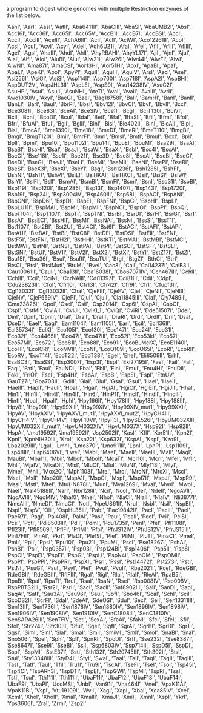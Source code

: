 a program to digest whole genomes with multiple Restriction enzymes of the list below.

'AanI', 'AarI', 'AasI', 'AatII', 'Aba6411II', 'AbaCIII', 'AbaSI', 'AbaUMB2I', 'AbsI', 'Acc16I', 'Acc36I', 'Acc65I', 'Acc65V', 'AccB1I', 'AccB7I', 'AccBSI', 'AccI', 'AccII', 'AccIII', 'AceIII', 'AchA6III', 'AciI', 'AclI', 'AclWI', 'Aco12261II', 'AcoI', 'AcsI', 'AcuI', 'AcvI', 'AcyI', 'AdeI', 'Adh6U21I', 'AfaI', 'AfeI', 'AfiI', 'AflII', 'AflIII', 'AgeI', 'AgsI', 'AhaIII', 'AhdI', 'AhlI', 'AhyRBAHI', 'AhyYL17I', 'AjiI', 'AjnI', 'AjuI', 'AleI', 'AlfI', 'AloI', 'AluBI', 'AluI', 'Alw21I', 'Alw26I', 'Alw44I', 'AlwFI', 'AlwI', 'AlwNI', 'Ama87I', 'AmaCSI', 'Aor13HI', 'Aor51HI', 'AoxI', 'ApaBI', 'ApaI', 'ApaLI', 'ApeKI', 'ApoI', 'ApyPI', 'AquII', 'AquIII', 'AquIV', 'ArsI', 'AscI', 'AseI', 'Asi256I', 'AsiGI', 'AsiSI', 'Asp114II', 'Asp700I', 'Asp718I', 'AspA2I', 'AspBHI', 'AspDUT2V', 'AspJHL3II', 'AspLEI', 'AspS9I', 'Asu14238IV', 'AsuC2I', 'AsuHPI', 'AsuI', 'AsuII', 'AsuNHI', 'AteTI', 'AvaI', 'AvaII', 'AvaIII', 'AvrII', 'Awo1030IV', 'AxyI', 'BaeGI', 'BaeI', 'Bag18758I', 'BalI', 'BamHI', 'BanI', 'BanII', 'BanLI', 'BarI', 'BauI', 'BbrPI', 'BbsI', 'Bbv12I', 'BbvCI', 'BbvI', 'BbvII', 'BccI', 'Bce3081I', 'Bce83I', 'BceAI', 'BceSIV', 'BcefI', 'BcgI', 'BciT130I', 'BciVI', 'BclI', 'BcnI', 'BcoDI', 'BcuI', 'BdaI', 'BetI', 'BfaI', 'BfaSII', 'BfiI', 'BfmI', 'BfoI', 'BfrI', 'BfuAI', 'BfuI', 'BglI', 'BglII', 'BinI', 'BisI', 'Ble402II', 'BlnI', 'BloAII', 'BlpI', 'BlsI', 'BmcAI', 'Bme1390I', 'Bme18I', 'BmeDI', 'BmeRI', 'BmeT110I', 'BmgBI', 'BmgI', 'BmgT120I', 'BmiI', 'BmrFI', 'BmrI', 'BmsI', 'BmtI', 'BmuI', 'BoxI', 'BpiI', 'BplI', 'BpmI', 'Bpu10I', 'Bpu1102I', 'Bpu14I', 'BpuEI', 'BpuMI', 'Bsa29I', 'BsaAI', 'BsaBI', 'BsaHI', 'BsaI', 'BsaJI', 'BsaWI', 'BsaXI', 'BsbI', 'Bsc4I', 'BscAI', 'BscGI', 'Bse118I', 'Bse1I', 'Bse21I', 'Bse3DI', 'Bse8I', 'BseAI', 'BseBI', 'BseCI', 'BseDI', 'BseGI', 'BseJI', 'BseLI', 'BseMI', 'BseMII', 'BseNI', 'BsePI', 'BseRI', 'BseSI', 'BseX3I', 'BseXI', 'BseYI', 'BsgI', 'Bsh1236I', 'Bsh1285I', 'BshFI', 'BshNI', 'BshTI', 'BshVI', 'BsiEI', 'BsiHKAI', 'BsiHKCI', 'BsiI', 'BsiSI', 'BsiWI', 'BsiYI', 'BslFI', 'BslI', 'BsmAI', 'BsmBI', 'BsmFI', 'BsmI', 'BsnI', 'Bso31I', 'BsoBI', 'Bsp119I', 'Bsp120I', 'Bsp1286I', 'Bsp13I', 'Bsp1407I', 'Bsp143I', 'Bsp1720I', 'Bsp19I', 'Bsp24I', 'Bsp3004IV', 'Bsp460III', 'Bsp68I', 'BspACI', 'BspANI', 'BspCNI', 'BspD6I', 'BspDI', 'BspEI', 'BspFNI', 'BspGI', 'BspHI', 'BspLI', 'BspLU11I', 'BspMAI', 'BspMI', 'BspMII', 'BspNCI', 'BspOI', 'BspPI', 'BspQI', 'BspT104I', 'BspT107I', 'BspTI', 'BspTNI', 'BsrBI', 'BsrDI', 'BsrFI', 'BsrGI', 'BsrI', 'BssAI', 'BssECI', 'BssHII', 'BssMI', 'BssNAI', 'BssNI', 'BssSI', 'BssT1I', 'Bst1107I', 'Bst2BI', 'Bst2UI', 'Bst4CI', 'Bst6I', 'BstACI', 'BstAFI', 'BstAPI', 'BstAUI', 'BstBAI', 'BstBI', 'BstC8I', 'BstDEI', 'BstDSI', 'BstEII', 'BstENI', 'BstF5I', 'BstFNI', 'BstH2I', 'BstHHI', 'BstKTI', 'BstMAI', 'BstMBI', 'BstMCI', 'BstMWI', 'BstNI', 'BstNSI', 'BstPAI', 'BstPI', 'BstSCI', 'BstSFI', 'BstSLI', 'BstSNI', 'BstUI', 'BstV1I', 'BstV2I', 'BstX2I', 'BstXI', 'BstYI', 'BstZ17I', 'BstZI', 'Bsu15I', 'Bsu36I', 'BsuI', 'BsuRI', 'BsuTUI', 'BtgI', 'BtgZI', 'BthCI', 'BtrI', 'BtsCI', 'BtsI', 'BtsIMutI', 'BtuMI', 'BveI', 'Cac8I', 'CaiI', 'Cal14237I', 'CalB3II', 'Cau10061II', 'CauII', 'Cba13II', 'Cba16038I', 'Cbo67071IV', 'Cch467III', 'CchII', 'CchIII', 'CciI', 'CciNI', 'CcrNAIII', 'Cdi11397I', 'Cdi81III', 'CdiI', 'CdpI', 'Cdu23823II', 'CfoI', 'Cfr10I', 'Cfr13I', 'Cfr42I', 'Cfr9I', 'CfrI', 'Cfupf3II', 'Cgl13032I', 'Cgl13032II', 'ChaI', 'CjeFIII', 'CjeFV', 'CjeI', 'CjeNII', 'CjeNIII', 'CjeNV', 'CjeP659IV', 'CjePI', 'CjuI', 'CjuII', 'Cla11845III', 'ClaI', 'Cly7489II', 'Cma23826I', 'CpoI', 'CseI', 'CsiI', 'Csp2014I', 'Csp6I', 'CspAI', 'CspCI', 'CspI', 'CstMI', 'CviAII', 'CviJI', 'CviKI_1', 'CviQI', 'CviRI', 'Dde51507I', 'DdeI', 'DinI', 'DpnI', 'DpnII', 'DraI', 'DraII', 'DraIII', 'DraRI', 'DrdI', 'DrdII', 'DriI', 'DsaI', 'DseDI', 'EaeI', 'EagI', 'Eam1104I', 'Eam1105I', 'EarI', 'EciI', 'Ecl136II', 'Ecl35734I', 'EclXI', 'Eco105I', 'Eco130I', 'Eco147I', 'Eco24I', 'Eco31I', 'Eco32I', 'Eco4465II', 'Eco47I', 'Eco47III', 'Eco52I', 'Eco53kI', 'Eco57I', 'Eco57MI', 'Eco72I', 'Eco81I', 'Eco88I', 'Eco91I', 'EcoBLMcrX', 'EcoE1140I', 'EcoHI', 'EcoICRI', 'EcoMVII', 'EcoNI', 'EcoO109I', 'EcoO65I', 'EcoRI', 'EcoRII', 'EcoRV', 'EcoT14I', 'EcoT22I', 'EcoT38I', 'EgeI', 'EheI', 'Eli8509II', 'ErhI', 'EsaBC3I', 'EsaSSI', 'Esp3007I', 'Esp3I', 'EspI', 'Exi27195I', 'FaeI', 'FaiI', 'FalI', 'FaqI', 'FatI', 'FauI', 'FauNDI', 'FbaI', 'FblI', 'FinI', 'FmuI', 'Fnu4HI', 'FnuDII', 'FokI', 'FriOI', 'FseI', 'Fsp4HI', 'FspAI', 'FspBI', 'FspEI', 'FspI', 'FtnUV', 'GauT27I', 'Gba708II', 'GdiII', 'GlaI', 'GluI', 'GsaI', 'GsuI', 'HaeI', 'HaeII', 'HaeIII', 'HapII', 'HauII', 'HbaII', 'HgaI', 'HgiAI', 'HgiCI', 'HgiEII', 'HgiJII', 'HhaI', 'Hin1I', 'Hin1II', 'Hin4I', 'Hin4II', 'Hin6I', 'HinP1I', 'HincII', 'HindII', 'HindIII', 'HinfI', 'HpaI', 'HpaII', 'HphI', 'Hpy166II', 'Hpy178III', 'Hpy188I', 'Hpy188III', 'Hpy8I', 'Hpy99I', 'Hpy99XIII', 'Hpy99XIV', 'Hpy99XIV_mut1', 'Hpy99XXII', 'HpyAV', 'HpyAXIV', 'HpyAXVI_mut1', 'HpyAXVI_mut2', 'HpyCH4III', 'HpyCH4IV', 'HpyCH4V', 'HpyF10VI', 'HpyF3I', 'HpySE526I', 'HpyUM032XIII', 'HpyUM032XIII_mut1', 'HpyUM032XIV', 'HpyUM037X', 'Hsp92I', 'Hsp92II', 'HspAI', 'Jma19592I', 'Jma19592II', 'Jsp2502II', 'KasI', 'KflI', 'Kor51II', 'Kpn2I', 'KpnI', 'KpnNIH30III', 'KroI', 'Ksp22I', 'Ksp632I', 'KspAI', 'KspI', 'Kzo9I', 'Lba2029III', 'LguI', 'LmnI', 'Lmo370I', 'Lmo911II', 'LpnI', 'LpnPI', 'Lsp1109I', 'Lsp48III', 'Lsp6406VI', 'LweI', 'MabI', 'MaeI', 'MaeII', 'MaeIII', 'MalI', 'MaqI', 'MauBI', 'Mba11I', 'MbiI', 'MboI', 'MboII', 'McaTI', 'Mcr10I', 'McrI', 'MfeI', 'MflI', 'MhlI', 'MjaIV', 'MkaDII', 'MlsI', 'MluCI', 'MluI', 'MluNI', 'Mly113I', 'MlyI', 'MmeI', 'MnlI', 'Mox20I', 'Mph1103I', 'MreI', 'MroI', 'MroNI', 'MroXI', 'MscI', 'MseI', 'MslI', 'Msp20I', 'MspA1I', 'MspCI', 'MspI', 'MspI7II', 'MspJI', 'MspR9I', 'MssI', 'MstI', 'MteI', 'MtuHN878II', 'MunI', 'Mva1269I', 'MvaI', 'MvnI', 'MwoI', 'NaeI', 'Nal45188II', 'NarI', 'Nbr128II', 'NciI', 'NcoI', 'NdeI', 'NdeII', 'NgoAVII', 'NgoAVIII', 'NgoMIV', 'NhaXI', 'NheI', 'NhoI', 'NlaCI', 'NlaIII', 'NlaIV', 'Nli3877I', 'NmeAIII', 'NmeDI', 'NmuCI', 'NotI', 'NpeUS61II', 'NruI', 'NsbI', 'NsiI', 'NspBII', 'NspI', 'NspV', 'OliI', 'OspHL35III', 'PabI', 'Pac19842II', 'PacI', 'PacIII', 'PaeI', 'PaeR7I', 'PagI', 'Pal408I', 'PalAI', 'PasI', 'PauI', 'PcaII', 'PceI', 'PciI', 'PciSI', 'PcsI', 'PctI', 'Pdi8503III', 'PdiI', 'PdmI', 'Pdu1735I', 'PenI', 'PfeI', 'Pfl1108I', 'Pfl23II', 'Pfl8569I', 'PflFI', 'PflMI', 'PfoI', 'PfrJS12IV', 'PfrJS12V', 'PfrJS15III', 'Pin17FIII', 'PinAI', 'PkrI', 'PlaDI', 'Ple19I', 'PleI', 'PliMI', 'PluTI', 'PmaCI', 'PmeI', 'PmlI', 'PpiI', 'PpsI', 'Ppu10I', 'Ppu21I', 'PpuMI', 'PscI', 'Pse18267I', 'PshAI', 'PshBI', 'PsiI', 'Psp0357II', 'Psp03I', 'Psp124BI', 'Psp1406I', 'Psp5II', 'Psp6I', 'PspCI', 'PspEI', 'PspFI', 'PspGI', 'PspLI', 'PspN4I', 'PspOMI', 'PspOMII', 'PspPI', 'PspPPI', 'PspPRI', 'PspXI', 'PsrI', 'PssI', 'Pst14472I', 'Pst273I', 'PstI', 'PstNI', 'PsuGI', 'PsuI', 'PsyI', 'PteI', 'PvuI', 'PvuII', 'Rba2021I', 'RceI', 'RdeGBI', 'RdeGBII', 'RdeGBIII', 'RflFIII', 'RgaI', 'RigI', 'RlaI', 'RlaII', 'RleAI', 'RpaB5I', 'RpaBI', 'RpaI', 'RpaTI', 'RruI', 'RsaI', 'RsaNI', 'RseI', 'Rsp008IV', 'Rsp008V', 'RspPBTS2III', 'Rsr2I', 'RsrII', 'SacI', 'SacII', 'Saf8902III', 'SalI', 'SanDI', 'SapI', 'SaqAI', 'SatI', 'Sau3AI', 'Sau96I', 'SauI', 'SbfI', 'Sbo46I', 'ScaI', 'SchI', 'SciI', 'ScoDS2II', 'ScrFI', 'SdaI', 'SdeAI', 'SdeOSI', 'SduI', 'SecI', 'SelI', 'Sen13311III', 'Sen13III', 'Sen1736II', 'Sen1878IV', 'Sen1880IV', 'Sen1896IV', 'Sen1898IV', 'Sen1906IV', 'Sen1908IV', 'Sen1910IV', 'SenC1808III', 'SenC1810IV', 'SenSARA26III', 'SenTFIV', 'SetI', 'SexAI', 'SfaAI', 'SfaNI', 'SfcI', 'SfeI', 'SfiI', 'SfoI', 'Sfr274I', 'Sfr303I', 'SfuI', 'SgeI', 'SgfI', 'SgrAI', 'SgrBI', 'SgrDI', 'SgrTI', 'SgsI', 'SimI', 'SinI', 'SlaI', 'SmaI', 'SmiI', 'SmiMI', 'SmlI', 'SmoI', 'SnaBI', 'SnaI', 'Sno506I', 'SpeI', 'SphI', 'SplI', 'SpnRII', 'SpoDI', 'SrfI', 'Sse232I', 'Sse8387I', 'Sse8647I', 'Sse9I', 'SseBI', 'SsiI', 'Ssp6803IV', 'Ssp714II', 'SspD5I', 'SspDI', 'SspI', 'SspMI', 'SstE37I', 'SstI', 'Sth132I', 'Sth20745III', 'Sth302II', 'StsI', 'StuI', 'Sty13348III', 'StyD4I', 'StyI', 'SwaI', 'TaaI', 'TaiI', 'TaqI', 'TaqII', 'TaqIII', 'TasI', 'TatI', 'TauI', 'TfiI', 'Tru1I', 'Tru9I', 'TscAI', 'TseFI', 'TseI', 'TsoI', 'Tsp45I', 'Tsp4CI', 'TspARh3I', 'TspDTI', 'TspEI', 'TspGWI', 'TspMI', 'TspRI', 'TssI', 'TstI', 'TsuI', 'Tth111I', 'Tth111II', 'UbaF11I', 'UbaF12I', 'UbaF13I', 'UbaF14I', 'UbaF9I', 'UbaPI', 'UcoMSI', 'UnbI', 'Van91I', 'Vha464I', 'VneI', 'VpaK11AI', 'VpaK11BI', 'VspI', 'Vtu19109I', 'WviI', 'XagI', 'XapI', 'XbaI', 'Xca85IV', 'XceI', 'XcmI', 'XhoI', 'XhoII', 'XmaI', 'XmaIII', 'XmaJI', 'XmiI', 'XmnI', 'XspI', 'YkrI', 'Yps3606I', 'ZraI', 'ZrmI', 'Zsp2I'